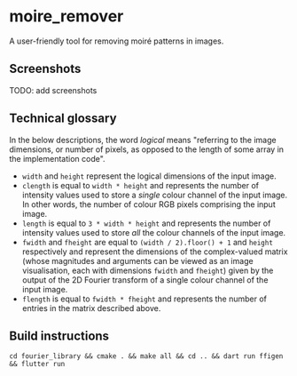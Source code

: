 # moire_remover

A user-friendly tool for removing moiré patterns in images.

## Screenshots

TODO: add screenshots

## Technical glossary

In the below descriptions, the word *logical* means "referring to the image dimensions, or number of pixels, as opposed to the length of some array in the implementation code".

- `width` and `height` represent the logical dimensions of the input image.
- `clength` is equal to `width * height` and represents the number of intensity values used to store a *single* colour channel of the input image. In other words, the number of colour RGB pixels comprising the input image.
- `length` is equal to `3 * width * height` and represents the number of intensity values used to store *all* the colour channels of the input image.
- `fwidth` and `fheight` are equal to `(width / 2).floor() + 1` and `height` respectively and represent the dimensions of the complex-valued matrix (whose magnitudes and arguments can be viewed as an image visualisation, each with dimensions `fwidth` and `fheight`) given by the output of the 2D Fourier transform of a single colour channel of the input image.
- `flength` is equal to `fwidth * fheight` and represents the number of entries in the matrix described above.

## Build instructions

`cd fourier_library && cmake . && make all && cd .. && dart run ffigen && flutter run`

